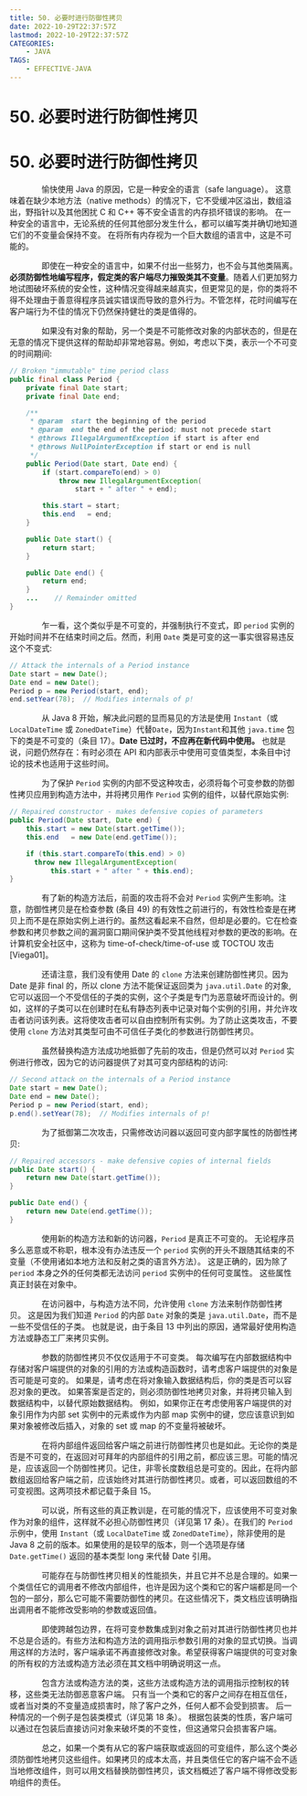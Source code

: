 ```yaml
---
title: 50. 必要时进行防御性拷贝
date: 2022-10-29T22:37:57Z
lastmod: 2022-10-29T22:37:57Z
CATEGORIES:
    - JAVA
TAGS:
    - EFFECTIVE-JAVA
---
```

# 50. 必要时进行防御性拷贝

# 50. 必要时进行防御性拷贝

　　　　愉快使用 Java 的原因，它是一种安全的语言（safe language）。 这意味着在缺少本地方法（native methods）的情况下，它不受缓冲区溢出，数组溢出，野指针以及其他困扰 C 和 C++ 等不安全语言的内存损坏错误的影响。 在一种安全的语言中，无论系统的任何其他部分发生什么，都可以编写类并确切地知道它们的不变量会保持不变。 在将所有内存视为一个巨大数组的语言中，这是不可能的。

　　　　即使在一种安全的语言中，如果不付出一些努力，也不会与其他类隔离。**必须防御性地编写程序，假定类的客户端尽力摧毁类其不变量**。随着人们更加努力地试图破坏系统的安全性，这种情况变得越来越真实，但更常见的是，你的类将不得不处理由于善意得程序员诚实错误而导致的意外行为。不管怎样，花时间编写在客户端行为不佳的情况下仍然保持健壮的类是值得的。

　　　　如果没有对象的帮助，另一个类是不可能修改对象的内部状态的，但是在无意的情况下提供这样的帮助却非常地容易。例如，考虑以下类，表示一个不可变的时间期间:

```java
// Broken "immutable" time period class
public final class Period {
    private final Date start;
    private final Date end;

    /**
     * @param  start the beginning of the period
     * @param  end the end of the period; must not precede start
     * @throws IllegalArgumentException if start is after end
     * @throws NullPointerException if start or end is null
     */
    public Period(Date start, Date end) {
        if (start.compareTo(end) > 0)
            throw new IllegalArgumentException(
                start + " after " + end);

        this.start = start;
        this.end   = end;
    }

    public Date start() {
        return start;
    }

    public Date end() {
        return end;
    }
    ...    // Remainder omitted
}
```

　　　　乍一看，这个类似乎是不可变的，并强制执行不变式，即 `period` 实例的开始时间并不在结束时间之后。然而，利用 `Date` 类是可变的这一事实很容易违反这个不变式:

```java
// Attack the internals of a Period instance
Date start = new Date();
Date end = new Date();
Period p = new Period(start, end);
end.setYear(78);  // Modifies internals of p!
```

　　　　从 Java 8 开始，解决此问题的显而易见的方法是使用 `Instant`（或 `LocalDateTime` 或 `ZonedDateTime`）代替`Date`，因为`Instant`和其他 `java.time` 包下的类是不可变的（条目 17）。**Date 已过时，不应再在新代码中使用。** 也就是说，问题仍然存在：有时必须在 API 和内部表示中使用可变值类型，本条目中讨论的技术也适用于这些时间。

　　　　为了保护 `Period` 实例的内部不受这种攻击，必须将每个可变参数的防御性拷贝应用到构造方法中，并将拷贝用作 `Period` 实例的组件，以替代原始实例:

```java
// Repaired constructor - makes defensive copies of parameters
public Period(Date start, Date end) {
    this.start = new Date(start.getTime());
    this.end   = new Date(end.getTime());

    if (this.start.compareTo(this.end) > 0)
      throw new IllegalArgumentException(
          this.start + " after " + this.end);
}
```

　　　　有了新的构造方法后，前面的攻击将不会对 `Period` 实例产生影响。注意，防御性拷贝是在检查参数 (条目 49) 的有效性之前进行的，有效性检查是在拷贝上而不是在原始实例上进行的。虽然这看起来不自然，但却是必要的。它在检查参数和拷贝参数之间的漏洞窗口期间保护类不受其他线程对参数的更改的影响。在计算机安全社区中，这称为 time-of-check/time-of-use 或 TOCTOU 攻击[Viega01]。

　　　　还请注意，我们没有使用 Date 的 `clone` 方法来创建防御性拷贝。因为 Date 是非 final 的，所以 clone 方法不能保证返回类为 `java.util.Date` 的对象,它可以返回一个不受信任的子类的实例，这个子类是专门为恶意破坏而设计的。例如，这样的子类可以在创建时在私有静态列表中记录对每个实例的引用，并允许攻击者访问该列表。这将使攻击者可以自由控制所有实例。为了防止这类攻击，不要使用 `clone` 方法对其类型可由不可信任子类化的参数进行防御性拷贝。

　　　　虽然替换构造方法成功地抵御了先前的攻击，但是仍然可以对 `Period` 实例进行修改，因为它的访问器提供了对其可变内部结构的访问:

```java
// Second attack on the internals of a Period instance
Date start = new Date();
Date end = new Date();
Period p = new Period(start, end);
p.end().setYear(78);  // Modifies internals of p!
```

　　　　为了抵御第二次攻击，只需修改访问器以返回可变内部字属性的防御性拷贝:

```java
// Repaired accessors - make defensive copies of internal fields
public Date start() {
    return new Date(start.getTime());
}

public Date end() {
    return new Date(end.getTime());
}
```

　　　　使用新的构造方法和新的访问器，`Period` 是真正不可变的。 无论程序员多么恶意或不称职，根本没有办法违反一个 `period` 实例的开头不跟随其结束的不变量（不使用诸如本地方法和反射之类的语言外方法）。 这是正确的，因为除了 `period` 本身之外的任何类都无法访问 `period` 实例中的任何可变属性。 这些属性真正封装在对象中。

　　　　在访问器中，与构造方法不同，允许使用 `clone` 方法来制作防御性拷贝。 这是因为我们知道 `Period` 的内部 `Date` 对象的类是 `java.util.Date`，而不是一些不受信任的子类。 也就是说，由于条目 13 中列出的原因，通常最好使用构造方法或静态工厂来拷贝实例。

　　　　参数的防御性拷贝不仅仅适用于不可变类。 每次编写在内部数据结构中存储对客户端提供的对象的引用的方法或构造函数时，请考虑客户端提供的对象是否可能是可变的。 如果是，请考虑在将对象输入数据结构后，你的类是否可以容忍对象的更改。 如果答案是否定的，则必须防御性地拷贝对象，并将拷贝输入到数据结构中，以替代原始数据结构。 例如，如果你正在考虑使用客户端提供的对象引用作为内部 set 实例中的元素或作为内部 map 实例中的键，您应该意识到如果对象被修改后插入，对象的 set 或 map 的不变量将被破坏。

　　　　在将内部组件返回给客户端之前进行防御性拷贝也是如此。无论你的类是否是不可变的，在返回对可拜年的内部组件的引用之前，都应该三思。可能的情况是，应该返回一个防御性拷贝。记住，非零长度数组总是可变的。因此，在将内部数组返回给客户端之前，应该始终对其进行防御性拷贝。或者，可以返回数组的不可变视图。这两项技术都记载于条目 15。

　　　　可以说，所有这些的真正教训是，在可能的情况下，应该使用不可变对象作为对象的组件，这样就不必担心防御性拷贝（详见第 17 条）。在我们的 `Period` 示例中，使用 `Instant`（或 `LocalDateTime` 或 `ZonedDateTime`），除非使用的是 Java 8 之前的版本。如果使用的是较早的版本，则一个选项是存储 `Date.getTime()` 返回的基本类型 long 来代替 Date 引用。

　　　　可能存在与防御性拷贝相关的性能损失，并且它并不总是合理的。如果一个类信任它的调用者不修改内部组件，也许是因为这个类和它的客户端都是同一个包的一部分，那么它可能不需要防御性的拷贝。在这些情况下，类文档应该明确指出调用者不能修改受影响的参数或返回值。

　　　　即使跨越包边界，在将可变参数集成到对象之前对其进行防御性拷贝也并不总是合适的。有些方法和构造方法的调用指示参数引用的对象的显式切换。当调用这样的方法时，客户端承诺不再直接修改对象。希望获得客户端提供的可变对象的所有权的方法或构造方法必须在其文档中明确说明这一点。

　　　　包含方法或构造方法的类，这些方法或构造方法的调用指示控制权的转移，这些类无法防御恶意客户端。 只有当一个类和它的客户之间存在相互信任，或者当对类的不变量造成损害时，除了客户之外，任何人都不会受到损害。 后一种情况的一个例子是包装类模式（详见第 18 条）。 根据包装类的性质，客户端可以通过在包装后直接访问对象来破坏类的不变性，但这通常只会损害客户端。

　　　　总之，如果一个类有从它的客户端获取或返回的可变组件，那么这个类必须防御性地拷贝这些组件。如果拷贝的成本太高，并且类信任它的客户端不会不适当地修改组件，则可以用文档替换防御性拷贝，该文档概述了客户端不得修改受影响组件的责任。
